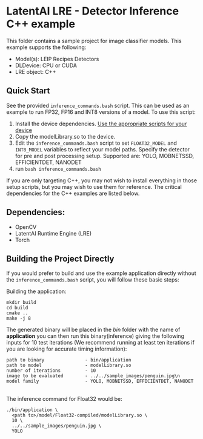 # LatentAI LRE - Detector Inference C++ example 
This folder contains a sample project for image classifier models.  This example supports the following:

- Model(s): LEIP Recipes Detectors
- DLDevice: CPU or CUDA
- LRE object: C++

## Quick Start

See the provided `inference_commands.bash` script.  This can be used as an example to run FP32, FP16 and INT8 versions of a model.  To use this script:

1. Install the device dependencies.  [Use the appropriate scripts for your device](../../setup_scripts)
2. Copy the modelLibrary.so to the device.
3. Edit the `inference_commands.bash` script to set `FLOAT32_MODEL` and `INT8_MODEL` variables to reflect your model paths. Specify the detector for pre and post processing setup. Supported are: YOLO, MOBNETSSD, EFFICIENTDET, NANODET
4. run `bash inference_commands.bash`

If you are only targeting C++, you may not wish to install everything in those setup scripts, but you may wish to use them for reference.
The critical dependencies for the C++ examples are listed below.


## Dependencies:

- OpenCV
- LatentAI Runtime Engine (LRE)
- Torch


## Building the Project Directly
If you would prefer to build and use the example application directly without the `inference_commands.bash` script, you will follow these basic steps:

Building the application:<br>
```
mkdir build
cd build
cmake ..
make -j 8
```

The generated binary will be placed in the *bin* folder with the name of **application**
you can then run this binary(inference) giving the following inputs for 10 test iterations  (We recommend running at least ten iterations if you are looking for accurate timing information):

```
path to binary               - bin/application
path to model                - modelLibrary.so
number of iterations         - 10
image to be evaluated        - ../../sample_images/penguin.jpg\n
model family                 - YOLO, MOBNETSSD, EFFICIENTDET, NANODET
```
<br>
The inference command for Float32 would be:

```
./bin/application \
  <path to>/model/Float32-compiled/modelLibrary.so \
  10 \
  ../../sample_images/penguin.jpg \
  YOLO
```
